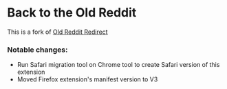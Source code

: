 # Back to the Old Reddit

This is a fork of [Old Reddit Redirect](https://github.com/tom-james-watson/old-reddit-redirect)

### Notable changes:

- Run Safari migration tool on Chrome tool to create Safari version of this extension
- Moved Firefox extension's manifest version to V3
